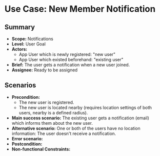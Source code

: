 # Use Case: New Member Notification

## Summary

- **Scope:** Notifications
- **Level:** User Goal
- **Actors:**
  - App User which is newly registered: "new user"
  - App User which existed beforehand: "existing user"
- **Brief:** The user gets a notification when a new user joined.
- **Assignee:** Ready to be assigned

## Scenarios

- **Precondition:**
  - The new user is registered.
  - The new user is located nearby (requires location settings of both users, nearby is a defined radius).
- **Main success scenario:**
  The existing user gets a notification (email) which informs them about the new user.
- **Alternative scenario:**
  One or both of the users have no location information: The user doesn't receive a notification.
- **Error scenario:**
- **Postcondition:**
- **Non-functional Constraints:**
